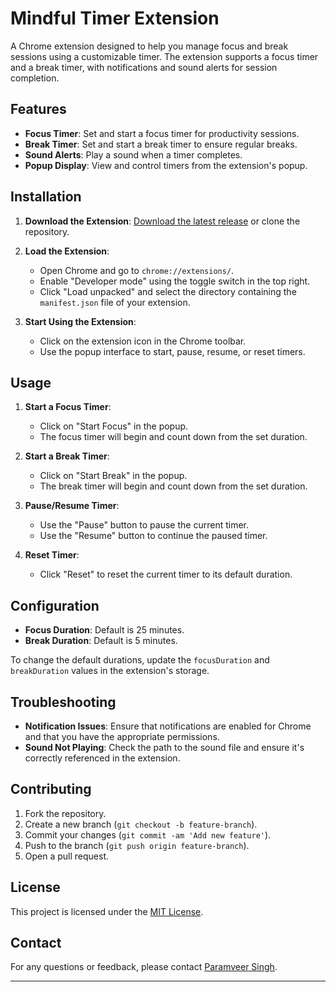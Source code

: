 # Mindful Timer Extension

A Chrome extension designed to help you manage focus and break sessions using a customizable timer. The extension supports a focus timer and a break timer, with notifications and sound alerts for session completion.

## Features

- **Focus Timer**: Set and start a focus timer for productivity sessions.
- **Break Timer**: Set and start a break timer to ensure regular breaks.
- **Sound Alerts**: Play a sound when a timer completes.
- **Popup Display**: View and control timers from the extension's popup.

## Installation

1. **Download the Extension**: [Download the latest release](https://example.com/latest-release.zip) or clone the repository.

2. **Load the Extension**:
   - Open Chrome and go to `chrome://extensions/`.
   - Enable "Developer mode" using the toggle switch in the top right.
   - Click "Load unpacked" and select the directory containing the `manifest.json` file of your extension.

3. **Start Using the Extension**:
   - Click on the extension icon in the Chrome toolbar.
   - Use the popup interface to start, pause, resume, or reset timers.

## Usage

1. **Start a Focus Timer**:
   - Click on "Start Focus" in the popup.
   - The focus timer will begin and count down from the set duration.

2. **Start a Break Timer**:
   - Click on "Start Break" in the popup.
   - The break timer will begin and count down from the set duration.

3. **Pause/Resume Timer**:
   - Use the "Pause" button to pause the current timer.
   - Use the "Resume" button to continue the paused timer.

4. **Reset Timer**:
   - Click "Reset" to reset the current timer to its default duration.

## Configuration

- **Focus Duration**: Default is 25 minutes.
- **Break Duration**: Default is 5 minutes.

To change the default durations, update the `focusDuration` and `breakDuration` values in the extension's storage.

## Troubleshooting

- **Notification Issues**: Ensure that notifications are enabled for Chrome and that you have the appropriate permissions.
- **Sound Not Playing**: Check the path to the sound file and ensure it's correctly referenced in the extension.

## Contributing

1. Fork the repository.
2. Create a new branch (`git checkout -b feature-branch`).
3. Commit your changes (`git commit -am 'Add new feature'`).
4. Push to the branch (`git push origin feature-branch`).
5. Open a pull request.

## License

This project is licensed under the [MIT License](LICENSE).

## Contact

For any questions or feedback, please contact [Paramveer Singh](mailto:bheleparamveer@gmail.com).

---
